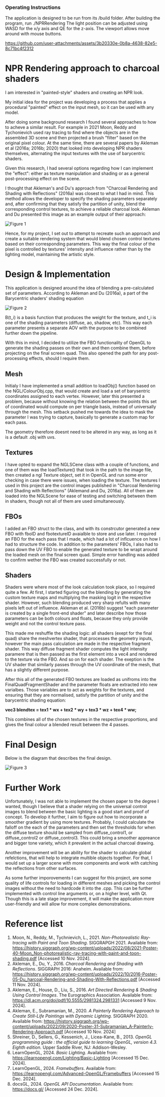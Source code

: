 ### Operating Instructions

The application is designed to be run from its /build folder.
After building the program, run ./NPRRendering
The light position can be adjusted using WASD for the x/y axis and QE for the z-axis.
The viewport allows move around with mouse buttons. 


https://github.com/user-attachments/assets/3b20330e-0b8a-4638-82e5-8c71bc4f2312



# NPR Rendering approach to charcoal shaders
 
I am interested in "painted-style" shaders and creating an NPR look. 

My initial idea for the project was developing a process that applies a procedural "painted" effect on the input mesh, so it can be used with any model. 

After doing some background research I found several approaches to how to acheve a similar result. For example in 2021 Moon, Reddy and Tychonievich used ray tracing to find where the objects are in the assembled 3D scene and then projected a brush "filter" based on the original pixel colour. At the same time, there are several papers by Akleman et al (2016a; 2016b; 2020) that looked into developing NPR shaders themselves, alternating the input textures with the use of barycentric shaders.

Given this research, I had several options regarding how I can implement the "effect": either as texture manipulation and shading or as a general post-processing effect on the scene. 

I thought that Akleman's and Du's approach from "Charcoal Rendering and Shading with Reflections" (2016a) was closest to what I had in mind. This method allows the developer to specify the shading parameters separately and, after confirming that they satisfy the partition of unity, blend the corresponding control textures, to achieve a reliable charcoal look. Akleman and Du presented this image as an example output of their approach:

![Figure 1](CharcoalShader.png)

Hence, for my project, I set out to attempt to recreate such an approach and create a suitable rendering system that would blend chosen control textures based on their corresponding parameters. This way the final colour of the pixel is controlled by textures' intensity and influence rather than by the lighting model, maintaining the artistic style. 

# Design & Implementation

This application is designed around the idea of blending a pre-calculated set of parameters. According to Akleman and Du (2016a), a part of the Barycentric shaders' shading equation 

![Figure 2](BaryShader.png)

B(t_i) is a basis function that produces the weight for the texture, and t_i is one of the shading parameters (diffuse, ao, shadow, etc). This way each parameter presents a separate AOV with the purpose to be combined further down the pipeline. 

With this in mind, I decided to utilize the FBO functionality of OpenGL to generate the shading passes on their own and then combine them, before projecting on the final screen quad. This also opened the path for any post-processing effects, should I require them.

## Mesh

Initialy I have implemented a small addition to loadObj() function based on the NGL/ColourObj.cpp, that would create and load a set of barysentric coordinates assigned to each vertex. However, later this presented a problem, because without knowing the relation between the points this set of coordinated would compute on per triangle basis, instead of universally through the mesh. This setback pushed me towards the idea to mask the parameter I was trying to capture, basically to generate a custom map for each pass.

The geometry therefore doesnt need to be altered in any way, as long as it is a default .obj with uvs. 

## Textures 

I have opted to expand the NGLSCene class with a couple of functions, and one of them was the loadTexture() that took in the path to the image file, then created a ngl Texture object, set it in OpenGL and run some error checking in case there were issues, when loading the texture.
The textures I used in this project are the control images published in "Charcoal Rendering and Shading with Reflections" (Aklemand and Du, 2016a). All of them are loaded into the NGLScene for ease of testing and switching between them in shaders, though not all of them are used simultaneously. 

## FBOs 

I added an FBO struct to the class, and with its constrcutor generated a new FBO with fboID and fbotextureID avaialble to store and use later. I required an FBO for the each pass that I made, which had a lot of inflcuence on how I had to structure the code. 
In addition to the parameters' FBOs, I also had to pass down the UV FBO to enable the generated texture to be wrapt around the loaded mesh on the final screen quad. Simple error handling was added to confirm wether the FBO was created successfully or not.

## Shaders

Shaders were where most of the look calculation took place, so I required quite a few. At first, I started figuring out the blending by generating the custom texture maps and multiplying the masking logit in the respective shader. However, such blending produced very sharp refults with many pixels left out of influence. Akleman et al. (2016b) suggest "each parameter is created by a single front-end shader" and later describe how those parameters can be both colours and floats, because they only provide weight and not the control texture pass.

This made me reshuffle the shading logic: all shaders (exept for the final quad) share the meshvertex shader, that processes the geometry inputs, however the main pass calculation are made in the respective fragment shader. This way diffuse fragment shader computes the light intensity paramere that is then passed as the first element into a vec4 and rendered to the texture via the FBO. And so on for each shader. The exeption is the UV shader that similarly passes through the UV coordinate of the mesh, that has a slightly different purpose.

After this all of the generated FBO textures are loaded as unifroms into the FinalQuadFragmentShader and the parameter floats are extracted into new varialbes. 
Those variables are to act as weights for the textures, and ensuring that they are normalised, satisfy the partition of unity and the barycentric shading equation:

**vec3 blendtex = tex1 * wx + tex2 * wy + tex3 * wz + tex4 * ww;**

This combines all of the chosen textures in the respective proportions, and gives the final colour a blended result between the 4 passes.   

# Final Design 

Below is the diagram that describes the final design.

![Figure 3](DesignDiagram.png)

# Further Work

Unfortunately, I was not able to implement the chosen paper to the degree I wanted, though I believe that a shader relying on the universal control images to blend between the basic lighting is a good start and proof of concept. To develop it further, I aim to figure out how to incorporate a smoother gradient by using more textures. Probably, I could calculate the falloff on the each of the parameters and then set the thresholds for when the diffuse texture should be sampled from diffuse_control1, or diffuse_control2 or diffuse_control3. This could bring a smoother appreance and bigger tone variety, which it prevalent in the actual charcoal drawing. 

Another improvement will be an ability for the shader to calculate global refelctions, that will help to integrate multible objects together. For that, I would set up a larger scene with more components and work with catching the reflections from other surfaces.

As some further imporovements I can suggest for this project, are some quality of life controls for loading in different meshes and picking the control images without the need to hardcode it into the .cpp. This can be further implemented with control line arguments or, on a higher level, with Qt. Though this is a late stage improvement, it will make the application more user-friendly and will allow for more complex demonstrations. 

# Reference list 
1. Moon, N., Reddy, M., Tychnievich, L., 2021. *Non-Photorealistic Ray-tracing with Paint and Toon Shading*. SIGGRAPGH 2021. Available from: https://history.siggraph.org/wp-content/uploads/2022/08/2021-Poster-40-Moon_Non-photorealistic-ray-tracing-with-paint-and-toon-shading.pdf [Accessed 10 Nov. 2024].
2. Akleman, E., Du, Y., 2016. *Charcoal Rendering and Shading with Reflections*. SIGGRAPH 2016: Anaheim. Available from: https://history.siggraph.org/wp-content/uploads/2022/10/2016-Poster-05-Du_harcoal-Rendering-and-Shading-With-Reflections.pdf [Accessed 11 Nov. 2024].
3. Akleman, E., House, D., Liu, S., 2016. *Art Directed Rendering & Shading Using Control Images*. The Eurographics Association. Available from: https://dl.acm.org/doi/pdf/10.5555/2981324.2981331 [Accessed 9 Nov. 2024].
4. Akleman, E., Subramanian, M., 2020. *A Painterly Rendering Approach to Create Still-Life Paintings with Dynamic Lighting.* SIGGRAPH 2020. Available from: https://history.siggraph.org/wp-content/uploads/2022/09/2020-Poster-31-Subramanian_A-Painterly-Rendering-Approach.pdf [Accessed 10 Nov. 2024]
5. Shreiner, D., Sellers, G., Kessenich, J., Licea-Kane, B., 2013. *OpenGL programming guide : the official guide to learning OpenGL, version 4.3. Eighth edition.* Upper Saddle River, NJ: Addison-Wesley.
6. LearnOpenGL, 2024. *Basic Lighting*. Available from: https://learnopengl.com/Lighting/Basic-Lighting [Accessed 15 Dec. 2024].
7. LearnOpenGL, 2024. *Framebuffers*. Available from: https://learnopengl.com/Advanced-OpenGL/Framebuffers [Accessed 15 Dec. 2024].
7. docsGL, 2024. *OpenGL API Documentation*. Available from: https://docs.gl/ [Accessed 24 Dec. 2024].
